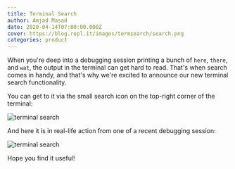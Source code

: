 ```yaml
---
title: Terminal Search
author: Amjad Masad
date: 2020-04-14T07:00:00.000Z
cover: https://blog.repl.it/images/termsearch/search.png
categories: product
---
```


When you're deep into a debugging session printing a bunch of `here`, `there`, and `wat`, the output in the terminal can get hard to read. That's when search comes in handy, and that's why we're excited to announce our new terminal search functionality. 

You can get to it via the small search icon on the top-right corner of the terminal:

![terminal search](images/termsearch/search.png)

And here it is in real-life action from one of a recent debugging session:

![terminal search](images/termsearch/search.gif)

Hope you find it useful!